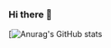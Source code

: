 ### Hi there 👋

[![Anurag's GitHub stats](https://github-readme-stats.vercel.app/api?username=Wipie&count_private=true&show_icons=truetheme=onedark)


<!--
**Wipie/Wipie** is a ✨ _special_ ✨ repository because its `README.md` (this file) appears on your GitHub profile.

Here are some ideas to get you started:

- 🔭 I’m currently working on ...
- 🌱 I’m currently learning ...
- 👯 I’m looking to collaborate on ...
- 🤔 I’m looking for help with ...
- 💬 Ask me about ...
- 📫 How to reach me: ...
- 😄 Pronouns: ...
- ⚡ Fun fact: ...
-->
